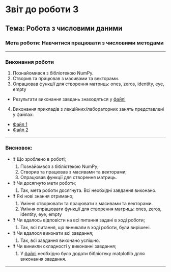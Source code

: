 # Звіт до роботи 3
## Тема: Робота з числовими даними
### Мета роботи: Навчитися працювати з числовими методами

---
### Виконання роботи
 1. Познайомився з бібліотекою NumPy.  
 2. Створив та працював з масивами та векторами.
 3. Опрацював функції для створення матриць: ones, zeros, identity, eye, empty  
* Результати виконання завдань знаходяться у [файлі](1.ipynb)
 4. Виконання прикладів з лекційних/лабораторних занять представлені у файлах: 
 - [Файл 1](1l.ipynb)
 - [Файл 2](2l.ipynb)
---
### Висновок:

- :question: Що зроблено в роботі;
    1. Познайомвся з бібліотекою NumPy;
    2. Створив та працював з масивами та векторами; 
    3. Опрацював функції для створення матриць.
- :question: Чи досягнуто мети роботи;
    1. Так, мета роботи досягнута. Всі необхідні завдання виконано.
- :question: Які нові знання отримано; 
    1. Уміння створювати та працювати з масивами та векторами.
    2. Уміння опрацювати функції для створення матриць: ones, zeros, identity, eye, empty
- :question: Чи вдалось відповісти на всі питання задані в ході роботи;
    1. Так, всі питання, що виникали в ході роботи, були вирішені.
- :question: Чи вдалося виконати всі завдання;
    1. Так, всі завдання виконано успішно.
- :question: Чи виникли складності у виконанні завдання;
    1. У [файлі](1l.ipynb) необхідно було додати бібліотеку matplotlib длля виконання завдання.




---